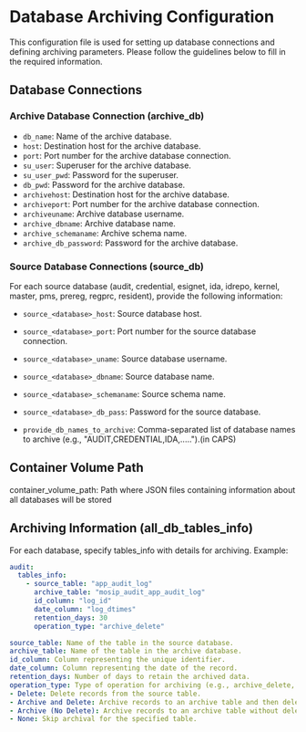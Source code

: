 # Database Archiving Configuration

This configuration file is used for setting up database connections and defining archiving parameters. Please follow the guidelines below to fill in the required information.

## Database Connections

### Archive Database Connection (archive_db)

- `db_name`: Name of the archive database.
- `host`: Destination host for the archive database.
- `port`: Port number for the archive database connection.
- `su_user`: Superuser for the archive database.
- `su_user_pwd`: Password for the superuser.
- `db_pwd`: Password for the archive database.
- `archivehost`: Destination host for the archive database.
- `archiveport`: Port number for the archive database connection.
- `archiveuname`: Archive database username.
- `archive_dbname`: Archive database name.
- `archive_schemaname`: Archive schema name.
- `archive_db_password`: Password for the archive database.

### Source Database Connections (source_db)

For each source database (audit, credential, esignet, ida, idrepo, kernel, master, pms, prereg, regprc, resident), provide the following information:

- `source_<database>_host`: Source database host.
- `source_<database>_port`: Port number for the source database connection.
- `source_<database>_uname`: Source database username.
- `source_<database>_dbname`: Source database name.
- `source_<database>_schemaname`: Source schema name.
- `source_<database>_db_pass`: Password for the source database.

- `provide_db_names_to_archive`: Comma-separated list of database names to archive (e.g., "AUDIT,CREDENTIAL,IDA,.....").(in CAPS)


## Container Volume Path
container_volume_path: Path where JSON files containing information about all databases will be stored

## Archiving Information (all_db_tables_info)

For each database, specify tables_info with details for archiving. Example:

```yaml
audit:
  tables_info:
    - source_table: "app_audit_log"
      archive_table: "mosip_audit_app_audit_log"
      id_column: "log_id"
      date_column: "log_dtimes"
      retention_days: 30
      operation_type: "archive_delete"

source_table: Name of the table in the source database.
archive_table: Name of the table in the archive database.
id_column: Column representing the unique identifier.
date_column: Column representing the date of the record.
retention_days: Number of days to retain the archived data.
operation_type: Type of operation for archiving (e.g., archive_delete, delete, none).
- Delete: Delete records from the source table.
- Archive and Delete: Archive records to an archive table and then delete them from the source table.
- Archive (No Delete): Archive records to an archive table without deleting them from the source table.
- None: Skip archival for the specified table.
